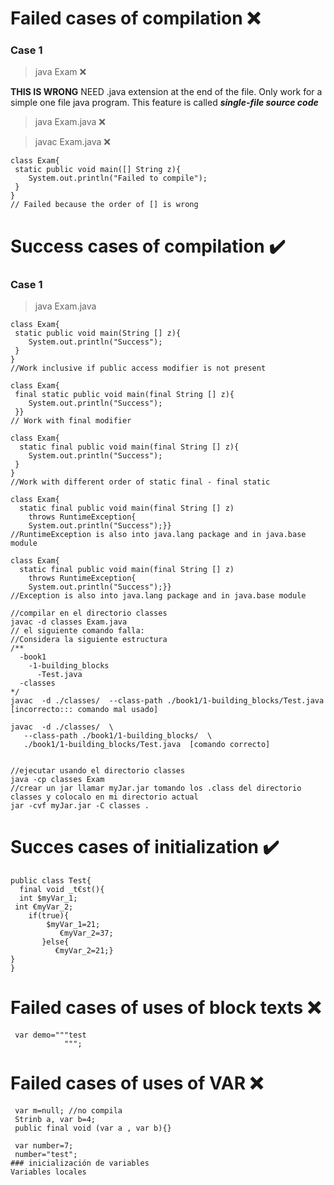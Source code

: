 
# Failed cases of compilation :x:
### Case 1
> java Exam :x: 

**THIS IS WRONG** NEED .java extension at the end of the file. Only work for a simple one file java program. This feature is called ***single-file source code***

> java Exam.java :x:

> javac Exam.java :x:

```
class Exam{
 static	public void main([] String z){
	System.out.println("Failed to compile");
 }
}
// Failed because the order of [] is wrong
```


# Success cases of compilation :heavy_check_mark:
### Case 1
> java Exam.java
```
class Exam{
 static	public void main(String [] z){
	System.out.println("Success");
 }
}
//Work inclusive if public access modifier is not present
```
```
class Exam{
 final static public void main(final String [] z){
	System.out.println("Success");
 }}
// Work with final modifier
```
```
class Exam{
  static final public void main(final String [] z){
	System.out.println("Success");
 }
}
//Work with different order of static final - final static
```
```
class Exam{
  static final public void main(final String [] z)
  	throws RuntimeException{
	System.out.println("Success");}}
//RuntimeException is also into java.lang package and in java.base module	
```
```
class Exam{
  static final public void main(final String [] z)
  	throws RuntimeException{
	System.out.println("Success");}}
//Exception is also into java.lang package and in java.base module	
```

```
//compilar en el directorio classes
javac -d classes Exam.java
// el siguiente comando falla:
//Considera la siguiente estructura
/**
  -book1
    -1-building_blocks
      -Test.java
  -classes
*/
javac  -d ./classes/  --class-path ./book1/1-building_blocks/Test.java [incorrecto::: comando mal usado]

javac  -d ./classes/  \
   --class-path ./book1/1-building_blocks/  \
   ./book1/1-building_blocks/Test.java  [comando correcto]


//ejecutar usando el directorio classes
java -cp classes Exam
//crear un jar llamar myJar.jar tomando los .class del directorio classes y colocalo en mi directorio actual
jar -cvf myJar.jar -C classes .
```
# Succes cases of initialization :heavy_check_mark:
```
public class Test{
  final void _t€st(){
  int $myVar_1;
 int €myVar_2;
    if(true){
        $myVar_1=21;
           €myVar_2=37;
       }else{
          €myVar_2=21;}
}
}
```

# Failed cases of uses of block texts :x:

```
 var demo="""test
            """;
```


# Failed cases of uses of VAR :x:

```
 var m=null; //no compila
 Strinb a, var b=4;
 public final void (var a , var b){}

 var number=7;
 number="test";
### inicialización de variables
Variables locales

